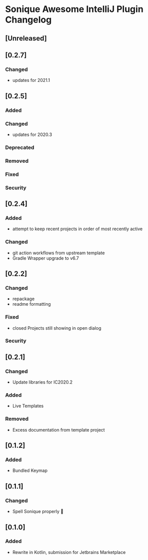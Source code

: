 <!-- Keep a Changelog guide -> https://keepachangelog.com -->

# Sonique Awesome IntelliJ Plugin Changelog

## [Unreleased]
## [0.2.7]
### Changed
- updates for 2021.1

## [0.2.5]
### Added

### Changed
-  updates for 2020.3

### Deprecated

### Removed

### Fixed

### Security

## [0.2.4]
### Added
- attempt to keep recent projects in order of most recently active

### Changed
- git action workflows from upstream template
- Gradle Wrapper upgrade to v6.7

## [0.2.2]
### Changed
 - repackage
 - readme formatting
### Fixed
 - closed Projects still showing in open dialog
### Security

## [0.2.1]
### Changed
- Update libraries for IC2020.2

### Added
- Live Templates

### Removed
- Excess documentation from template project

## [0.1.2]
### Added
- Bundled Keymap

## [0.1.1]
### Changed
- Spell Sonique properly :facepalm:

## [0.1.0]
### Added
- Rewrite in Kotlin, submission for Jetbrains Marketplace 


